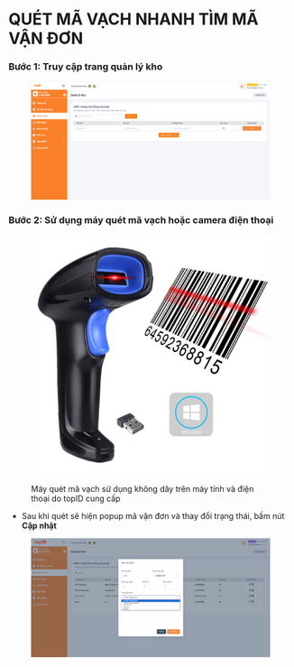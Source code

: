 # QUÉT MÃ VẠCH NHANH TÌM MÃ VẬN ĐƠN



### Bước 1: Truy cập trang quản lý kho

<figure><img src="../.gitbook/assets/image (35).png" alt=""><figcaption></figcaption></figure>

### Bước 2: Sử dụng máy quét mã vạch hoặc camera điện thoại&#x20;

<figure><img src="../.gitbook/assets/image.png" alt=""><figcaption><p>Máy quét mã vạch sử dụng không dây trên máy tính và điện thoại do topID cung cấp</p></figcaption></figure>

* Sau khi quét sẽ hiện popup mã vận đơn và thay đổi trạng thái, bấm nút **Cập nhật**

<figure><img src="../.gitbook/assets/image (2).png" alt=""><figcaption></figcaption></figure>

